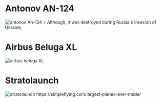 <h1>Antonov AN-124</h1>
<img src="https://live.staticflickr.com/65535/51911482284_f84531e50a_b.jpg" alt="antonov An-124">
> Although, it was destroyed during Russia's invasion of Ukraine, 
<h1>Airbus Beluga XL</h1>
<img src="https://live.staticflickr.com/65535/47968377973_bf404bd56a_b.jpg" alt="airbus beluga XL">
<h1>Stratolaunch</h1>
<img src="[[https://live.staticflickr.com/65535/47968377973_bf404bd56a_b.jpg](https://dn9tckvz2rpxv.cloudfront.net/stratolaunch/img2/location-mojave-2.jpg)](https://media13.s-nbcnews.com/i/mpx/2704722219/2021_04/STRATOLAUNCH.jpg)" alt="stratolaunch">
https://simpleflying.com/largest-planes-ever-made/
